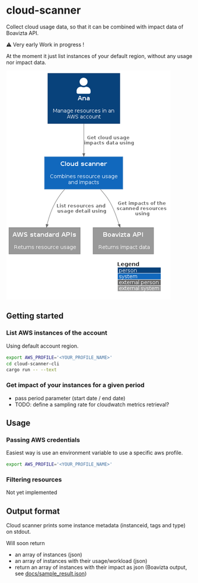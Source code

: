 # cloud-scanner

Collect cloud usage data, so that it can be combined with impact data of Boavizta API.

⚠ Very early Work in progress !

At the moment it just list instances of your default region, without any usage nor impact data.

![Scanner in context](docs/out/../../out/docs/cloud-scanner-system-in-context/cloud-scanner-system-in-context.png)

## Getting started

### List AWS instances of the account

Using default account region.

```sh
export AWS_PROFILE='<YOUR_PROFILE_NAME>'
cd cloud-scanner-cli
cargo run -- --text
```

### Get impact of your instances for a given period

- pass period parameter (start date / end date)
- TODO: define a sampling rate for cloudwatch metrics  retrieval?


## Usage

### Passing AWS credentials

Easiest way is use an environment variable to use a specific aws profile.

```sh
export AWS_PROFILE='<YOUR_PROFILE_NAME>'
```

### Filtering resources

Not yet implemented

## Output format

Cloud scanner prints some instance metadata (instanceid, tags and type) on stdout.

Will soon return

- an array of instances (json)
- an array of instances with their usage/workload (json)
- return an array of instances with their impact as json (Boavizta output, see [docs/sample_result.json](docs/sample_result.json))
